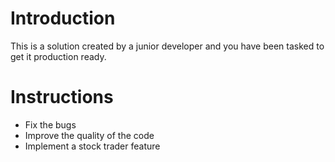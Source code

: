 # Introduction

This is a solution created by a junior developer and you have been tasked to get it production ready.

# Instructions

- Fix the bugs
- Improve the quality of the code
- Implement a stock trader feature